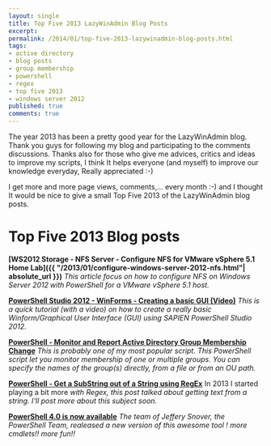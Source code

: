 ```yaml
---
layout: single
title: Top Five 2013 LazyWinAdmin Blog Posts
excerpt: 
permalink: /2014/01/top-five-2013-lazywinadmin-blog-posts.html
tags: 
- active directory
- blog posts
- group membership
- powershell
- regex
- top five 2013
- windows server 2012
published: true
comments: true
---
```


 The year 2013 has been a pretty good year for the LazyWinAdmin blog.
Thank you guys for following my blog and participating to the comments discussions. Thanks also for those who give me advices, critics and ideas to improve my scripts, I think It helps everyone (and myself) to improve our knowledge everyday, Really appreciated :-)

I get more and more page views, comments,... every month :-) and I thought It would be nice to give a small Top Five 2013 of the LazyWinAdmin blog posts.

# Top Five 2013 Blog posts

<b>[WS2012 Storage - NFS Server - Configure NFS for VMware vSphere 5.1 Home Lab]({{ "/2013/01/configure-windows-server-2012-nfs.html"| absolute_url }})</b>
<i>This article focus on how to configure NFS on Windows Server 2012<b> </b>with</i><b> </b><i>PowerShell for a VMware vSphere 5.1 host.</i><b>
</b>

<b><a href="{{ base_path }}/2013/10/powershell-studio-2012-winforms.html" target="_blank">PowerShell Studio 2012 - WinForms - Creating a basic GUI (Video)</a></b>
<i>This is a quick tutorial (with a video) on how to create a really basic Winform/Graphical User Interface (GUI) using SAPIEN PowerShell Studio 2012.</i>
<b></b>

<b><a href="{{ base_path }}/2013/10/powershell-monitor-and-report-active.html" target="_blank">PowerShell - Monitor and Report Active Directory Group Membership Change</a></b>
<i>This is probably one of my most popular script. This PowerShell script let you monitor membership of one or multiple groups. You can specify the names of the group(s) directly, from a file or from an OU path.</i>

<b><a href="{{ base_path }}/2013/10/powershell-get-substring-out-of-string.html" target="_blank">PowerShell - Get a SubString out of a String using RegEx</a></b>
In 2013 I started playing a bit more <i>with Regex, this post talked about getting text from a string. I'll post more about this subject soon. </i>

<b><a href="{{ base_path }}/2013/10/powershell-40-is-now-available.html" target="_blank">PowerShell 4.0 is now available</a></b>
<i>The team of Jeffery Snover, the PowerShell Team, realeased a new version of this awesome tool ! more cmdlets!! more fun!!</i>